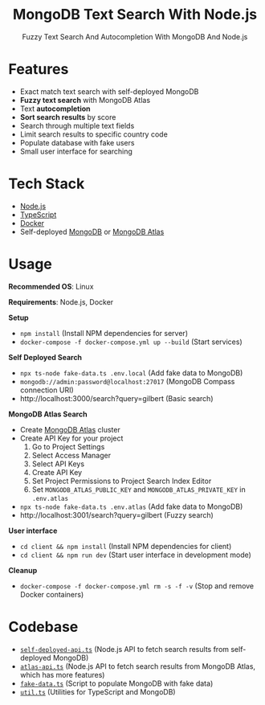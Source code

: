 <div align="center">
  <!-- <a href="https://github.com/flolu/mongo-search">
    <img width="100px" height="auto" src="./.github/thumbnail.png" />
  </a> -->
  <br>
  <h1>MongoDB Text Search With Node.js</h1>
  <p>Fuzzy Text Search And Autocompletion With MongoDB And Node.js</p>
</div>

# Features

- Exact match text search with self-deployed MongoDB
- **Fuzzy text search** with MongoDB Atlas
- Text **autocompletion**
- **Sort search results** by score
- Search through multiple text fields
- Limit search results to specific country code
- Populate database with fake users
- Small user interface for searching

# Tech Stack

- [Node.js](https://nodejs.org)
- [TypeScript](https://www.typescriptlang.org)
- [Docker](https://www.docker.com)
- Self-deployed [MongoDB](https://mongodb.com) or [MongoDB Atlas](https://www.mongodb.com/atlas/database)

# Usage

**Recommended OS**: Linux

**Requirements**: Node.js, Docker

**Setup**

- `npm install` (Install NPM dependencies for server)
- `docker-compose -f docker-compose.yml up --build` (Start services)

**Self Deployed Search**

- `npx ts-node fake-data.ts .env.local` (Add fake data to MongoDB)
- `mongodb://admin:password@localhost:27017` (MongoDB Compass connection URI)
- http://localhost:3000/search?query=gilbert (Basic search)

**MongoDB Atlas Search**

- Create [MongoDB Atlas](https://cloud.mongodb.com) cluster
- Create API Key for your project
  1. Go to Project Settings
  2. Select Access Manager
  3. Select API Keys
  4. Create API Key
  5. Set Project Permissions to Project Search Index Editor
  6. Set `MONGODB_ATLAS_PUBLIC_KEY` and `MONGODB_ATLAS_PRIVATE_KEY` in `.env.atlas`
- `npx ts-node fake-data.ts .env.atlas` (Add fake data to MongoDB)
- http://localhost:3001/search?query=gilbert (Fuzzy search)

**User interface**

- `cd client && npm install` (Install NPM dependencies for client)
- `cd client && npm run dev` (Start user interface in development mode)

**Cleanup**

- `docker-compose -f docker-compose.yml rm -s -f -v` (Stop and remove Docker containers)

# Codebase

- [`self-deployed-api.ts`](self-deployed-api.ts) (Node.js API to fetch search results from self-deployed MongoDB)
- [`atlas-api.ts`](atlas-api.ts) (Node.js API to fetch search results from MongoDB Atlas, which has more features)
- [`fake-data.ts`](fake-data.ts) (Script to populate MongoDB with fake data)
- [`util.ts`](util.ts) (Utilities for TypeScript and MongoDB)
